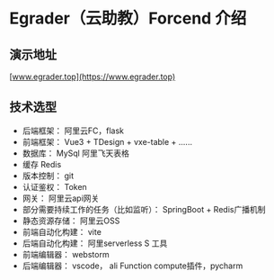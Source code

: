 # Egrader（云助教）Forcend 介绍
## 演示地址
[www.egrader.top](https://www.egrader.top)
## 技术选型
- 后端框架： 阿里云FC，flask
- 前端框架： Vue3 + TDesign + vxe-table + ......
- 数据库： MySql 阿里飞天表格
- 缓存 Redis
- 版本控制： git
- 认证鉴权： Token
- 网关： 阿里云api网关
- 部分需要持续工作的任务（比如监听）： SpringBoot + Redis广播机制
- 静态资源存储： 阿里云OSS
- 前端自动化构建： vite
- 后端自动化构建： 阿里serverless S 工具
- 前端编辑器： webstorm
- 后端编辑器： vscode， ali Function compute插件，pycharm